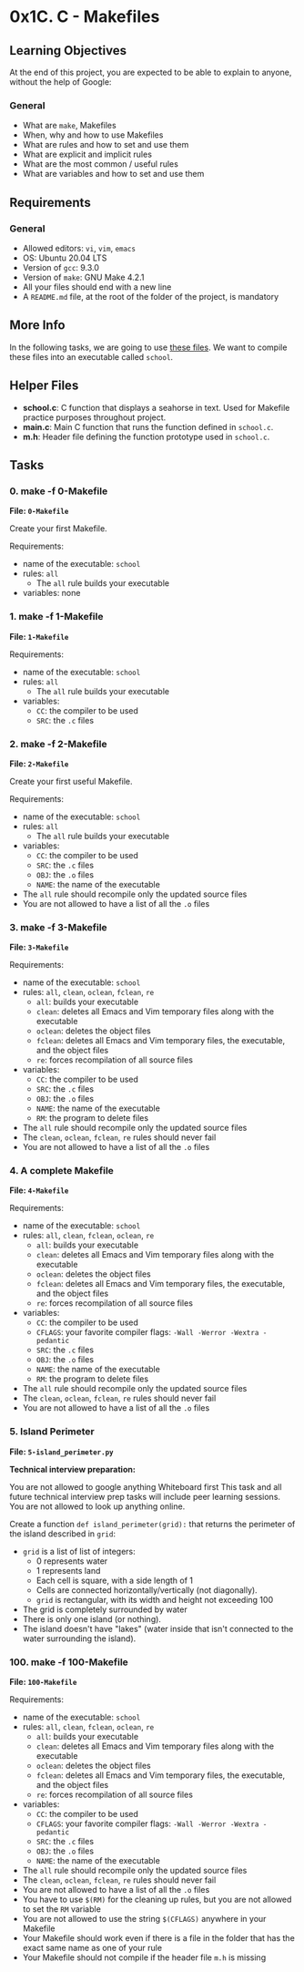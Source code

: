 # 0x1C. C - Makefiles

## Learning Objectives

At the end of this project, you are expected to be able to explain to anyone, without the help of Google:

### General
- What are `make`, Makefiles
- When, why and how to use Makefiles
- What are rules and how to set and use them
- What are explicit and implicit rules
- What are the most common / useful rules
- What are variables and how to set and use them

## Requirements

### General
- Allowed editors: `vi`, `vim`, `emacs`
- OS: Ubuntu 20.04 LTS
- Version of `gcc`: 9.3.0
- Version of `make`: GNU Make 4.2.1
- All your files should end with a new line
- A `README.md` file, at the root of the folder of the project, is mandatory

## More Info

In the following tasks, we are going to use [these files](https://github.com/holbertonschool/0x1C.c). We want to compile these files into an executable called `school`.

## Helper Files

- **school.c**: C function that displays a seahorse in text. Used for Makefile practice purposes throughout project.
- **main.c**: Main C function that runs the function defined in `school.c`.
- **m.h**: Header file defining the function prototype used in `school.c`.

## Tasks

### 0. make -f 0-Makefile
**File: `0-Makefile`**

Create your first Makefile.

Requirements:
- name of the executable: `school`
- rules: `all`
  - The `all` rule builds your executable
- variables: none

### 1. make -f 1-Makefile
**File: `1-Makefile`**

Requirements:
- name of the executable: `school`
- rules: `all`
  - The `all` rule builds your executable
- variables:
  - `CC`: the compiler to be used
  - `SRC`: the `.c` files

### 2. make -f 2-Makefile
**File: `2-Makefile`**

Create your first useful Makefile.

Requirements:
- name of the executable: `school`
- rules: `all`
  - The `all` rule builds your executable
- variables:
  - `CC`: the compiler to be used
  - `SRC`: the `.c` files
  - `OBJ`: the `.o` files
  - `NAME`: the name of the executable
- The `all` rule should recompile only the updated source files
- You are not allowed to have a list of all the `.o` files

### 3. make -f 3-Makefile
**File: `3-Makefile`**

Requirements:
- name of the executable: `school`
- rules: `all`, `clean`, `oclean`, `fclean`, `re`
  - `all`: builds your executable
  - `clean`: deletes all Emacs and Vim temporary files along with the executable
  - `oclean`: deletes the object files
  - `fclean`: deletes all Emacs and Vim temporary files, the executable, and the object files
  - `re`: forces recompilation of all source files
- variables:
  - `CC`: the compiler to be used
  - `SRC`: the `.c` files
  - `OBJ`: the `.o` files
  - `NAME`: the name of the executable
  - `RM`: the program to delete files
- The `all` rule should recompile only the updated source files
- The `clean`, `oclean`, `fclean`, `re` rules should never fail
- You are not allowed to have a list of all the `.o` files

### 4. A complete Makefile
**File: `4-Makefile`**

Requirements:
- name of the executable: `school`
- rules: `all`, `clean`, `fclean`, `oclean`, `re`
  - `all`: builds your executable
  - `clean`: deletes all Emacs and Vim temporary files along with the executable
  - `oclean`: deletes the object files
  - `fclean`: deletes all Emacs and Vim temporary files, the executable, and the object files
  - `re`: forces recompilation of all source files
- variables:
  - `CC`: the compiler to be used
  - `CFLAGS`: your favorite compiler flags: `-Wall -Werror -Wextra -pedantic`
  - `SRC`: the `.c` files
  - `OBJ`: the `.o` files
  - `NAME`: the name of the executable
  - `RM`: the program to delete files
- The `all` rule should recompile only the updated source files
- The `clean`, `oclean`, `fclean`, `re` rules should never fail
- You are not allowed to have a list of all the `.o` files

### 5. Island Perimeter
**File: `5-island_perimeter.py`**

**Technical interview preparation:**

You are not allowed to google anything
Whiteboard first
This task and all future technical interview prep tasks will include peer learning sessions. You are not allowed to look up anything online.

Create a function `def island_perimeter(grid):` that returns the perimeter of the island described in `grid`:

- `grid` is a list of list of integers:
  - 0 represents water
  - 1 represents land
  - Each cell is square, with a side length of 1
  - Cells are connected horizontally/vertically (not diagonally).
  - `grid` is rectangular, with its width and height not exceeding 100
- The grid is completely surrounded by water
- There is only one island (or nothing).
- The island doesn't have "lakes" (water inside that isn't connected to the water surrounding the island).

### 100. make -f 100-Makefile
**File: `100-Makefile`**

Requirements:
- name of the executable: `school`
- rules: `all`, `clean`, `fclean`, `oclean`, `re`
  - `all`: builds your executable
  - `clean`: deletes all Emacs and Vim temporary files along with the executable
  - `oclean`: deletes the object files
  - `fclean`: deletes all Emacs and Vim temporary files, the executable, and the object files
  - `re`: forces recompilation of all source files
- variables:
  - `CC`: the compiler to be used
  - `CFLAGS`: your favorite compiler flags: `-Wall -Werror -Wextra -pedantic`
  - `SRC`: the `.c` files
  - `OBJ`: the `.o` files
  - `NAME`: the name of the executable
- The `all` rule should recompile only the updated source files
- The `clean`, `oclean`, `fclean`, `re` rules should never fail
- You are not allowed to have a list of all the `.o` files
- You have to use `$(RM)` for the cleaning up rules, but you are not allowed to set the `RM` variable
- You are not allowed to use the string `$(CFLAGS)` anywhere in your Makefile
- Your Makefile should work even if there is a file in the folder that has the exact same name as one of your rule
- Your Makefile should not compile if the header file `m.h` is missing
